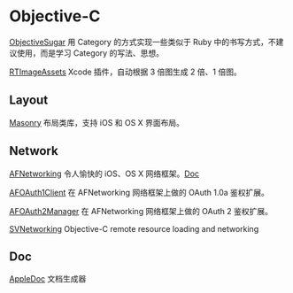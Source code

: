 Objective-C
===========

[ObjectiveSugar](https://github.com/Ju2ender/ObjectiveSugar)
用 Category 的方式实现一些类似于 Ruby 中的书写方式，不建议使用，而是学习 Category 的写法、思想。

[RTImageAssets](https://github.com/Ju2ender/RTImageAssets)
Xcode 插件，自动根据 3 倍图生成 2 倍、1 倍图。

Layout
------

[Masonry](https://github.com/Ju2ender/Masonry)
布局类库，支持 iOS 和 OS X 界面布局。

Network
-------

[AFNetworking](https://github.com/Ju2ender/AFNetworking)
令人愉快的 iOS、OS X 网络框架。[Doc](http://cocoadocs.org/docsets/AFNetworking/2.5.0/)

[AFOAuth1Client](https://github.com/Ju2ender/AFOAuth1Client)
在 AFNetworking 网络框架上做的 OAuth 1.0a 鉴权扩展。

[AFOAuth2Manager](https://github.com/Ju2ender/AFOAuth2Manager)
在 AFNetworking 网络框架上做的 OAuth 2 鉴权扩展。

[SVNetworking](https://github.com/Ju2ender/SVNetworking)
Objective-C remote resource loading and networking

Doc
---

[AppleDoc](https://github.com/Ju2ender/appledoc)
文档生成器
